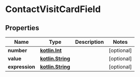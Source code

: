 # ContactVisitCardField

## Properties
Name | Type | Description | Notes
------------ | ------------- | ------------- | -------------
**number** | [**kotlin.Int**](.md) |  |  [optional]
**value** | [**kotlin.String**](.md) |  |  [optional]
**expression** | [**kotlin.String**](.md) |  |  [optional]
